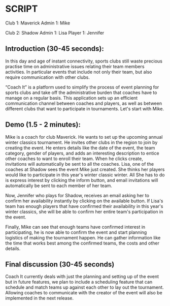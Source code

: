 # SCRIPT 

Club 1: Maverick
	Admin 1: Mike 

Club 2: Shadow
	Admin 1: Lisa
	Player 1: Jennifer

## Introduction (30-45 seconds):

In this day and age of instant connectivity, sports clubs still waste precious practise time on administrative issues relating their team members activities.
In particular events that include not only their team, but also require communication with other clubs.

“Coach It” is a platform used to simplify the process of event planning for sports clubs and take off the administrative burden that coaches have to manage on a regular basis. This application sets up an efficient communication channel between coaches and players, as well as between different clubs that want to participate in tournaments. Let's start with Mike. 

## Demo (1.5 - 2 minutes):
Mike is a coach for club Maverick. He wants to set up the upcoming annual winter classics tournament. He invites other clubs in the region to join by creating the event. He enters details like the date of the event, the team category, gender of players, and adds an interesting description to entice other coaches to want to enroll their team. When he clicks create, invitations will automatically be sent to all the coaches.
Lisa, one of the coaches at Shadow sees the event Mike just created. She thinks her players would like to participate in this year's winter classic winter. All She has to do is express interest by clicking the inform button, and email invitations will automatically be sent to each member of her team. 

Now, Jennifer who plays for Shadow, receives an email asking her to confirm her availability instantly by clicking on the available button.
If Lisa's team has enough players that have confirmed their availability in this year's winter classics, she will be able to confirm her entire team's participation in the event.

Finally, Mike can see that enough teams have confirmed interest in participating, he is now able to confirm the event and start planning logistics of making the tournament happen. He can gather information like the time that works best among the confirmed teams, the costs and other details.  

## Final discussion (30-45 seconds)
Coach It currently deals with just the planning and setting up of the event but in future features, we plan to include a scheduling feature that can  schedule and match teams up against each other to lay out the tournament.  
Allowing coaches to communicate with the creator of the event will also be implemented in the next release. 
